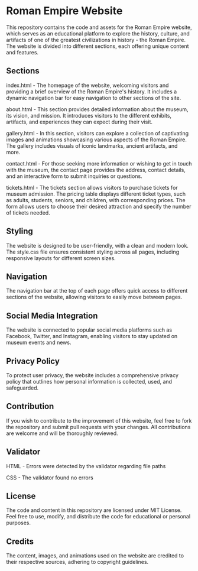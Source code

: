 # Roman Empire Website
This repository contains the code and assets for the Roman Empire website, which serves as an educational platform to explore the history, culture, and artifacts of one of the greatest civilizations in history - the Roman Empire. The website is divided into different sections, each offering unique content and features.

## Sections
index.html - The homepage of the website, welcoming visitors and providing a brief overview of the Roman Empire's history. It includes a dynamic navigation bar for easy navigation to other sections of the site.

about.html - This section provides detailed information about the museum, its vision, and mission. It introduces visitors to the different exhibits, artifacts, and experiences they can expect during their visit.

gallery.html - In this section, visitors can explore a collection of captivating images and animations showcasing various aspects of the Roman Empire. The gallery includes visuals of iconic landmarks, ancient artifacts, and more.

contact.html - For those seeking more information or wishing to get in touch with the museum, the contact page provides the address, contact details, and an interactive form to submit inquiries or questions.

tickets.html - The tickets section allows visitors to purchase tickets for museum admission. The pricing table displays different ticket types, such as adults, students, seniors, and children, with corresponding prices. The form allows users to choose their desired attraction and specify the number of tickets needed.

## Styling
The website is designed to be user-friendly, with a clean and modern look. The style.css file ensures consistent styling across all pages, including responsive layouts for different screen sizes.

## Navigation
The navigation bar at the top of each page offers quick access to different sections of the website, allowing visitors to easily move between pages.

## Social Media Integration
The website is connected to popular social media platforms such as Facebook, Twitter, and Instagram, enabling visitors to stay updated on museum events and news.

## Privacy Policy
To protect user privacy, the website includes a comprehensive privacy policy that outlines how personal information is collected, used, and safeguarded.

## Contribution
If you wish to contribute to the improvement of this website, feel free to fork the repository and submit pull requests with your changes. All contributions are welcome and will be thoroughly reviewed.

## Validator
HTML - Errors were detected by the validator regarding file paths

CSS - The validator found no errors

## License
The code and content in this repository are licensed under MIT License. Feel free to use, modify, and distribute the code for educational or personal purposes.

## Credits
The content, images, and animations used on the website are credited to their respective sources, adhering to copyright guidelines.


